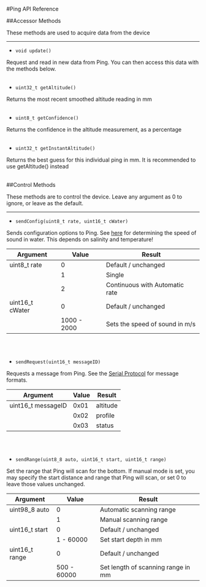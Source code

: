 #Ping API Reference

##Accessor Methods

These methods are used to acquire data from the device

-----

* `void update()`

Request and read in new data from Ping. You can then access this data with the methods below.
<br/>
<br/>

* `uint32_t getAltitude()`

Returns the most recent smoothed altitude reading in mm
<br/>
<br/>

* `uint8_t getConfidence()`

Returns the confidence in the altitude measurement, as a percentage
<br/>
<br/>

* `uint32_t getInstantAltitude()`

Returns the best guess for this individual ping in mm. It is recommended to use getAltitude() instead
<br/>
<br/>

##Control Methods

These methods are to control the device. Leave any argument as 0 to ignore, or leave as the default.

-----

* `sendConfig(uint8_t rate, uint16_t cWater)`

Sends configuration options to Ping. See [here](http://keisan.casio.com/exec/system/1258122391) for determining the speed of sound in water. This depends on salinity and temperature!

|    Argument     |    Value    |             Result             |
|-----------------|-------------|--------------------------------|
| uint8_t rate    | 0           | Default / unchanged            |
|                 | 1           | Single                         |
|                 | 2           | Continuous with Automatic rate |
| uint16_t cWater | 0           | Default / unchanged            |
|                 | 1000 - 2000 | Sets the speed of sound in m/s |

<br/>
<br/>

* `sendRequest(uint16_t messageID)`

Requests a message from Ping. See the [Serial Protocol](http://github.com/bluerobotics/ping-python/blob/master/docs/Format.md) for message formats.

|      Argument      | Value |  Result  |
|--------------------|-------|----------|
| uint16_t messageID | 0x01  | altitude |
|                    | 0x02  | profile  |
|                    | 0x03  | status   |


<br/>
<br/>


* `sendRange(uint8_8 auto, uint16_t start, uint16_t range)`

Set the range that Ping will scan for the bottom. If manual mode is set, you may specify the start distance and range that Ping will scan, or set 0 to leave those values unchanged.

|    Argument    |   Value     |               Result               |
|----------------|-------------|------------------------------------|
| uint98_8 auto  | 0           | Automatic scanning range           |
|                | 1           | Manual scanning range              |
| uint16_t start | 0           | Default / unchanged                |
|                | 1 - 60000   | Set start depth in mm              |
| uint16_t range | 0           | Default / unchanged                |
|                | 500 - 60000 | Set length of scanning range in mm |

<br/>
<br/>
